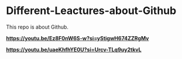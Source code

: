 # Different-Leactures-about-Github
This repo is about Github.
<b>

https://youtu.be/Ez8F0nW6S-w?si=yStigwH674ZZRgMv
<b>

https://youtu.be/uaeKhfhYE0U?si=Urcv-TLq9uy2tkvL
